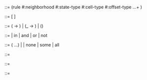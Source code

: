 <RULE> ::= 
        (rule 
                #:neighborhood <expr>
                #:state-type <type>
                #:cell-type <type>
                #:offset-type <type>
                <BRANCH> ...+ )

			

<BRANCH> ::= [<TRANSITION> <COND>]


<TRANSITION> ::= (<STATE> -> <STATE>)
             | (_ -> <STATE>)
             | (<id>)

<COND> ::=
        | <COUNTS> in <STATE>
        | <COND> and <COND>
        | <COND> or <COND>
        | not <COND>


<COUNTS> ::= (<natural> <natural> ...)
         | <natural>
         | none
         | some
         | all


<STATE> ::= <expr>

<CELL> ::= <expr>

<OFFSET> ::= <expr>
